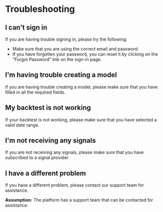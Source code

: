# Troubleshooting

## I can't sign in

If you are having trouble signing in, please try the following:

*   Make sure that you are using the correct email and password.
*   If you have forgotten your password, you can reset it by clicking on the "Forgot Password" link on the sign-in page.

## I'm having trouble creating a model

If you are having trouble creating a model, please make sure that you have filled in all the required fields.

## My backtest is not working

If your backtest is not working, please make sure that you have selected a valid date range.

## I'm not receiving any signals

If you are not receiving any signals, please make sure that you have subscribed to a signal provider.

## I have a different problem

If you have a different problem, please contact our support team for assistance.

**Assumption:** The platform has a support team that can be contacted for assistance.
